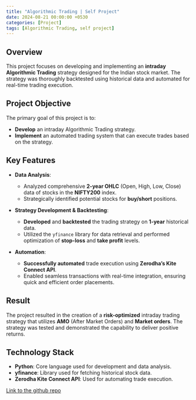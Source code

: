 ```yaml
---
title: "Algorithmic Trading | Self Project"
date: 2024-08-21 00:00:00 +0530
categories: [Project]
tags: [Algorithmic Trading, self project]
---
```


## Overview
This project focuses on developing and implementing an **intraday Algorithmic Trading** strategy designed for the Indian stock market. The strategy was thoroughly backtested using historical data and automated for real-time trading execution.

## Project Objective
The primary goal of this project is to:
- **Develop** an intraday Algorithmic Trading strategy.
- **Implement** an automated trading system that can execute trades based on the strategy.

## Key Features
- **Data Analysis**:
  - Analyzed comprehensive **2-year OHLC** (Open, High, Low, Close) data of stocks in the **NIFTY200** index.
  - Strategically identified potential stocks for **buy/short** positions.

- **Strategy Development & Backtesting**:
  - **Developed** and **backtested** the trading strategy on **1-year** historical data.
  - Utilized the `yfinance` library for data retrieval and performed optimization of **stop-loss** and **take profit** levels.

- **Automation**:
  - **Successfully automated** trade execution using **Zerodha’s Kite Connect API**.
  - Enabled seamless transactions with real-time integration, ensuring quick and efficient order placements.

## Result
The project resulted in the creation of a **risk-optimized** intraday trading strategy that utilizes **AMO** (After Market Orders) and **Market orders**. The strategy was tested and demonstrated the capability to deliver positive returns.

## Technology Stack
- **Python**: Core language used for development and data analysis.
- **yfinance**: Library used for fetching historical stock data.
- **Zerodha Kite Connect API**: Used for automating trade execution.

[Link to the github repo](https://github.com/praneatdata/quantify-captital)
